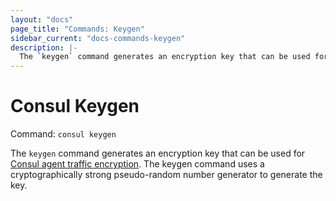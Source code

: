```yaml
---
layout: "docs"
page_title: "Commands: Keygen"
sidebar_current: "docs-commands-keygen"
description: |-
  The `keygen` command generates an encryption key that can be used for Consul agent traffic encryption. The keygen command uses a cryptographically strong pseudo-random number generator to generate the key.
---
```


# Consul Keygen

Command: `consul keygen`

The `keygen` command generates an encryption key that can be used for
[Consul agent traffic encryption](/docs/agent/encryption.html).
The keygen command uses a cryptographically
strong pseudo-random number generator to generate the key.

